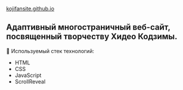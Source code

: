 [kojifansite.github.io](https://kojifansite.github.io/)

## Адаптивный многостраничный веб-сайт, посвященный творчеству Хидео Кодзимы. 

📝 Используемый стек технологий:

- HTML
- CSS
- JavaScript
- ScrollReveal

